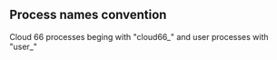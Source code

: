 <!-- usedin: [ _rails/Tutorials/1967-09-26-bluepill.md] -->


## Process names convention

Cloud 66 processes beging with "cloud66\_" and user processes with "user\_"




